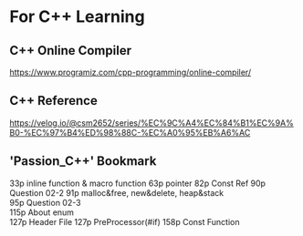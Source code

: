 # For C++ Learning


## C++ Online Compiler

https://www.programiz.com/cpp-programming/online-compiler/


## C++ Reference

https://velog.io/@csm2652/series/%EC%9C%A4%EC%84%B1%EC%9A%B0-%EC%97%B4%ED%98%88C-%EC%A0%95%EB%A6%AC

## 'Passion_C++' Bookmark

33p inline function & macro function
63p pointer
82p Const Ref
90p Question 02-2
91p malloc&free, new&delete, heap&stack  
95p Question 02-3  
115p About enum  
127p Header File
127p PreProcessor(#if)
158p Const Function
